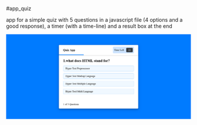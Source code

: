 #app_quiz

app for a simple quiz with 5 questions in a javascript file (4 options and a good response), a timer (with a time-line) and a result box at the end

![Alt text](Quiz_app.png)